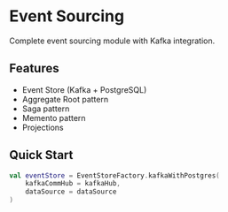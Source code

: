 # Event Sourcing

Complete event sourcing module with Kafka integration.

## Features

- Event Store (Kafka + PostgreSQL)
- Aggregate Root pattern
- Saga pattern
- Memento pattern
- Projections

## Quick Start

```kotlin
val eventStore = EventStoreFactory.kafkaWithPostgres(
    kafkaCommHub = kafkaHub,
    dataSource = dataSource
)
```
